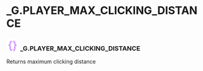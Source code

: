 # _G.PLAYER_MAX_CLICKING_DISTANCE

### <img src="../../.gitbook/assets/global.png" width="32" height="32" /> **_G**.PLAYER_MAX_CLICKING_DISTANCE
Returns maximum clicking distance<br>
